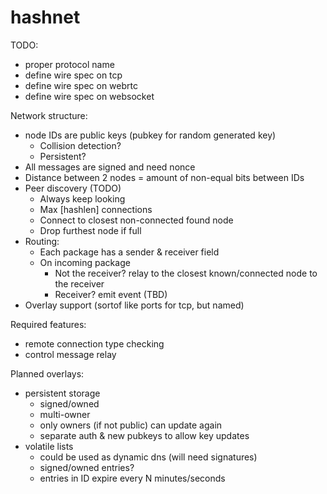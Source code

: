 # hashnet

TODO:
- proper protocol name
- define wire spec on tcp
- define wire spec on webrtc
- define wire spec on websocket

Network structure:
- node IDs are public keys (pubkey for random generated key)
  - Collision detection?
  - Persistent?
- All messages are signed and need nonce
- Distance between 2 nodes = amount of non-equal bits between IDs
- Peer discovery (TODO)
  - Always keep looking
  - Max [hashlen] connections
  - Connect to closest non-connected found node
  - Drop furthest node if full
- Routing:
  - Each package has a sender & receiver field
  - On incoming package
    - Not the receiver? relay to the closest known/connected node to the receiver
    - Receiver? emit event (TBD)
- Overlay support (sortof like ports for tcp, but named)

Required features:
- remote connection type checking
- control message relay

Planned overlays:
- persistent storage
  - signed/owned
  - multi-owner
  - only owners (if not public) can update again
  - separate auth & new pubkeys to allow key updates
- volatile lists
  - could be used as dynamic dns (will need signatures)
  - signed/owned entries?
  - entries in ID expire every N minutes/seconds

